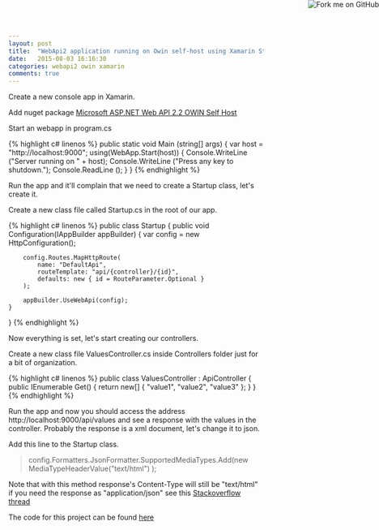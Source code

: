 ```yaml
---
layout: post
title:  "WebApi2 application running on Owin self-host using Xamarin Studio"
date:   2015-08-03 16:16:30
categories: webapi2 owin xamarin
comments: true
---
```


Create a new console app in Xamarin.

Add nuget package [Microsoft ASP.NET Web API 2.2 OWIN Self Host][owin-webapi2-package]

Start an webapp in program.cs

{% highlight c# linenos %}
public static void Main (string[] args)
{
	var host = "http://localhost:9000";
	using(WebApp.Start(host))
	{
		Console.WriteLine ("Server running on " + host);
		Console.WriteLine ("Press any key to shutdown.");
		Console.ReadLine ();
	}
}
{% endhighlight %}

Run the app and it'll complain that we need to create a Startup class, let's create it.

Create a new class file called Startup.cs in the root of our app.

{% highlight c# linenos %}
public class Startup
{
	public void Configuration(IAppBuilder appBuilder) 
	{ 
		var config = new HttpConfiguration(); 

		config.Routes.MapHttpRoute( 
			name: "DefaultApi", 
			routeTemplate: "api/{controller}/{id}", 
			defaults: new { id = RouteParameter.Optional } 
		); 

		appBuilder.UseWebApi(config); 
	}
}
{% endhighlight %}

Now everything is set, let's start creating our controllers.

Create a new class file ValuesController.cs inside Controllers folder just for a bit of organization.

{% highlight c# linenos %}
public class ValuesController : ApiController
{
	public IEnumerable<string> Get()
	{
		return new[] { "value1", "value2", "value3" };
	}
}
{% endhighlight %}

Run the app and now you should access the address http://localhost:9000/api/values and see a response with the values in the controller.
Probably the response is a xml document, let's change it to json.

Add this line to the Startup class.

> config.Formatters.JsonFormatter.SupportedMediaTypes.Add(new MediaTypeHeaderValue("text/html") );

Note that with this method response's Content-Type will still be "text/html" if you need the response as "application/json" see this [Stackoverflow thread][stackoverflow-thread]

The code for this project can be found [here][github-project]

[owin-webapi2-package]: https://www.nuget.org/packages/Microsoft.AspNet.WebApi.OwinSelfHost/5.2.3
[stackoverflow-thread]: http://stackoverflow.com/questions/9847564/how-do-i-get-asp-net-web-api-to-return-json-instead-of-xml-using-chrome
[github-project]: https://github.com/marciotoshio/OwinSelfHostExample

<a href="https://github.com/marciotoshio/OwinSelfHostExample/"><img style="position: absolute; top: 0; right: 0; border: 0;" src="https://camo.githubusercontent.com/652c5b9acfaddf3a9c326fa6bde407b87f7be0f4/68747470733a2f2f73332e616d617a6f6e6177732e636f6d2f6769746875622f726962626f6e732f666f726b6d655f72696768745f6f72616e67655f6666373630302e706e67" alt="Fork me on GitHub" data-canonical-src="https://s3.amazonaws.com/github/ribbons/forkme_right_orange_ff7600.png"></a>